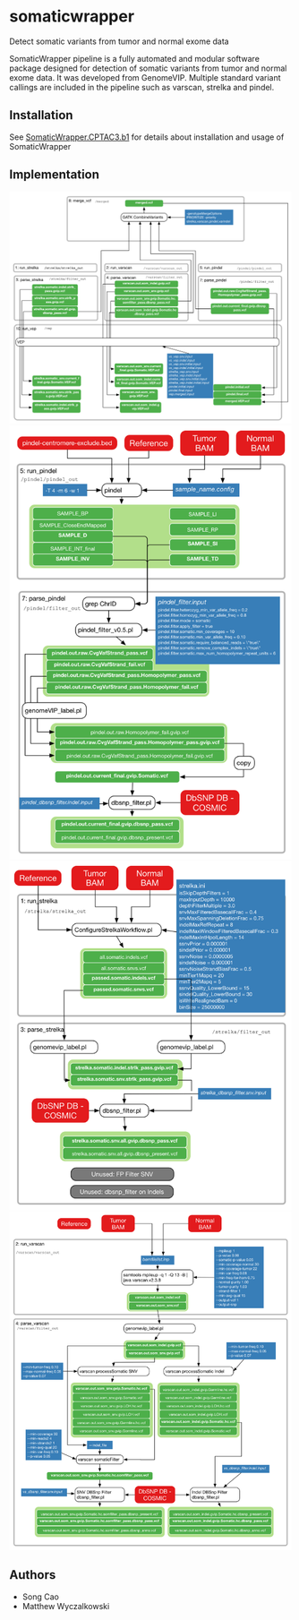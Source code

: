# somaticwrapper
Detect somatic variants from tumor and normal exome data

SomaticWrapper pipeline is a fully automated and modular software package
designed for detection of somatic variants from tumor and normal exome data. 
It was developed from GenomeVIP. Multiple standard
variant callings are included in the pipeline such as varscan, strelka and
pindel. 

## Installation

See [SomaticWrapper.CPTAC3.b1](https://github.com/ding-lab/SomaticWrapper.CPTAC3.b1) for details
about installation and usage of SomaticWrapper

## Implementation

![Somatic Wrapper Overview](docs/SomaticWrapper.v2.Overview.png)
![Somatic Wrapper Pindel Details](docs/SomaticWrapper.v2.Pindel.png)
![Somatic Wrapper Strelka Details](docs/SomaticWrapper.v2.Strelka.png)
![Somatic Wrapper Varscan Details](docs/SomaticWrapper.v2.Varscan.png)

## Authors

* Song Cao
* Matthew Wyczalkowski
